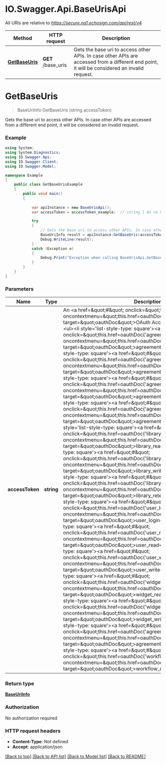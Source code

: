 # IO.Swagger.Api.BaseUrisApi

All URIs are relative to *https://secure.na1.echosign.com/api/rest/v4*

Method | HTTP request | Description
------------- | ------------- | -------------
[**GetBaseUris**](BaseUrisApi.md#getbaseuris) | **GET** /base_uris | Gets the base uri to access other APIs. In case other APIs are accessed from a different end point, it will be considered an invalid request.


<a name="getbaseuris"></a>
# **GetBaseUris**
> BaseUriInfo GetBaseUris (string accessToken)

Gets the base uri to access other APIs. In case other APIs are accessed from a different end point, it will be considered an invalid request.

### Example
```csharp
using System;
using System.Diagnostics;
using IO.Swagger.Api;
using IO.Swagger.Client;
using IO.Swagger.Model;

namespace Example
{
    public class GetBaseUrisExample
    {
        public void main()
        {
            
            var apiInstance = new BaseUrisApi();
            var accessToken = accessToken_example;  // string | An <a href=\"#\" onclick=\"this.href=oauthDoc()\" oncontextmenu=\"this.href=oauthDoc()\" target=\"oauthDoc\">OAuth Access Token</a> with scopes:<ul><li style='list-style-type: square'><a href=\"#\" onclick=\"this.href=oauthDoc('agreement_read')\" oncontextmenu=\"this.href=oauthDoc('agreement_read')\" target=\"oauthDoc\">agreement_read</a></li><li style='list-style-type: square'><a href=\"#\" onclick=\"this.href=oauthDoc('agreement_sign')\" oncontextmenu=\"this.href=oauthDoc('agreement_sign')\" target=\"oauthDoc\">agreement_sign</a></li><li style='list-style-type: square'><a href=\"#\" onclick=\"this.href=oauthDoc('agreement_write')\" oncontextmenu=\"this.href=oauthDoc('agreement_write')\" target=\"oauthDoc\">agreement_write</a></li><li style='list-style-type: square'><a href=\"#\" onclick=\"this.href=oauthDoc('agreement_retention')\" oncontextmenu=\"this.href=oauthDoc('agreement_retention')\" target=\"oauthDoc\">agreement_retention</a></li><li style='list-style-type: square'><a href=\"#\" onclick=\"this.href=oauthDoc('library_read')\" oncontextmenu=\"this.href=oauthDoc('library_read')\" target=\"oauthDoc\">library_read</a></li><li style='list-style-type: square'><a href=\"#\" onclick=\"this.href=oauthDoc('library_write')\" oncontextmenu=\"this.href=oauthDoc('library_write')\" target=\"oauthDoc\">library_write</a></li><li style='list-style-type: square'><a href=\"#\" onclick=\"this.href=oauthDoc('library_retention')\" oncontextmenu=\"this.href=oauthDoc('library_retention')\" target=\"oauthDoc\">library_retention</a></li><li style='list-style-type: square'><a href=\"#\" onclick=\"this.href=oauthDoc('user_login')\" oncontextmenu=\"this.href=oauthDoc('user_login')\" target=\"oauthDoc\">user_login</a></li><li style='list-style-type: square'><a href=\"#\" onclick=\"this.href=oauthDoc('user_read')\" oncontextmenu=\"this.href=oauthDoc('user_read')\" target=\"oauthDoc\">user_read</a></li><li style='list-style-type: square'><a href=\"#\" onclick=\"this.href=oauthDoc('user_write')\" oncontextmenu=\"this.href=oauthDoc('user_write')\" target=\"oauthDoc\">user_write</a></li><li style='list-style-type: square'><a href=\"#\" onclick=\"this.href=oauthDoc('widget_read')\" oncontextmenu=\"this.href=oauthDoc('widget_read')\" target=\"oauthDoc\">widget_read</a></li><li style='list-style-type: square'><a href=\"#\" onclick=\"this.href=oauthDoc('widget_write')\" oncontextmenu=\"this.href=oauthDoc('widget_write')\" target=\"oauthDoc\">widget_write</a></li><li style='list-style-type: square'><a href=\"#\" onclick=\"this.href=oauthDoc('agreement_send')\" oncontextmenu=\"this.href=oauthDoc('agreement_send')\" target=\"oauthDoc\">agreement_send</a></li><li style='list-style-type: square'><a href=\"#\" onclick=\"this.href=oauthDoc('workflow_read')\" oncontextmenu=\"this.href=oauthDoc('workflow_read')\" target=\"oauthDoc\">workflow_read</a></li></ul>

            try
            {
                // Gets the base uri to access other APIs. In case other APIs are accessed from a different end point, it will be considered an invalid request.
                BaseUriInfo result = apiInstance.GetBaseUris(accessToken);
                Debug.WriteLine(result);
            }
            catch (Exception e)
            {
                Debug.Print("Exception when calling BaseUrisApi.GetBaseUris: " + e.Message );
            }
        }
    }
}
```

### Parameters

Name | Type | Description  | Notes
------------- | ------------- | ------------- | -------------
 **accessToken** | **string**| An &lt;a href&#x3D;\&quot;#\&quot; onclick&#x3D;\&quot;this.href&#x3D;oauthDoc()\&quot; oncontextmenu&#x3D;\&quot;this.href&#x3D;oauthDoc()\&quot; target&#x3D;\&quot;oauthDoc\&quot;&gt;OAuth Access Token&lt;/a&gt; with scopes:&lt;ul&gt;&lt;li style&#x3D;&#39;list-style-type: square&#39;&gt;&lt;a href&#x3D;\&quot;#\&quot; onclick&#x3D;\&quot;this.href&#x3D;oauthDoc(&#39;agreement_read&#39;)\&quot; oncontextmenu&#x3D;\&quot;this.href&#x3D;oauthDoc(&#39;agreement_read&#39;)\&quot; target&#x3D;\&quot;oauthDoc\&quot;&gt;agreement_read&lt;/a&gt;&lt;/li&gt;&lt;li style&#x3D;&#39;list-style-type: square&#39;&gt;&lt;a href&#x3D;\&quot;#\&quot; onclick&#x3D;\&quot;this.href&#x3D;oauthDoc(&#39;agreement_sign&#39;)\&quot; oncontextmenu&#x3D;\&quot;this.href&#x3D;oauthDoc(&#39;agreement_sign&#39;)\&quot; target&#x3D;\&quot;oauthDoc\&quot;&gt;agreement_sign&lt;/a&gt;&lt;/li&gt;&lt;li style&#x3D;&#39;list-style-type: square&#39;&gt;&lt;a href&#x3D;\&quot;#\&quot; onclick&#x3D;\&quot;this.href&#x3D;oauthDoc(&#39;agreement_write&#39;)\&quot; oncontextmenu&#x3D;\&quot;this.href&#x3D;oauthDoc(&#39;agreement_write&#39;)\&quot; target&#x3D;\&quot;oauthDoc\&quot;&gt;agreement_write&lt;/a&gt;&lt;/li&gt;&lt;li style&#x3D;&#39;list-style-type: square&#39;&gt;&lt;a href&#x3D;\&quot;#\&quot; onclick&#x3D;\&quot;this.href&#x3D;oauthDoc(&#39;agreement_retention&#39;)\&quot; oncontextmenu&#x3D;\&quot;this.href&#x3D;oauthDoc(&#39;agreement_retention&#39;)\&quot; target&#x3D;\&quot;oauthDoc\&quot;&gt;agreement_retention&lt;/a&gt;&lt;/li&gt;&lt;li style&#x3D;&#39;list-style-type: square&#39;&gt;&lt;a href&#x3D;\&quot;#\&quot; onclick&#x3D;\&quot;this.href&#x3D;oauthDoc(&#39;library_read&#39;)\&quot; oncontextmenu&#x3D;\&quot;this.href&#x3D;oauthDoc(&#39;library_read&#39;)\&quot; target&#x3D;\&quot;oauthDoc\&quot;&gt;library_read&lt;/a&gt;&lt;/li&gt;&lt;li style&#x3D;&#39;list-style-type: square&#39;&gt;&lt;a href&#x3D;\&quot;#\&quot; onclick&#x3D;\&quot;this.href&#x3D;oauthDoc(&#39;library_write&#39;)\&quot; oncontextmenu&#x3D;\&quot;this.href&#x3D;oauthDoc(&#39;library_write&#39;)\&quot; target&#x3D;\&quot;oauthDoc\&quot;&gt;library_write&lt;/a&gt;&lt;/li&gt;&lt;li style&#x3D;&#39;list-style-type: square&#39;&gt;&lt;a href&#x3D;\&quot;#\&quot; onclick&#x3D;\&quot;this.href&#x3D;oauthDoc(&#39;library_retention&#39;)\&quot; oncontextmenu&#x3D;\&quot;this.href&#x3D;oauthDoc(&#39;library_retention&#39;)\&quot; target&#x3D;\&quot;oauthDoc\&quot;&gt;library_retention&lt;/a&gt;&lt;/li&gt;&lt;li style&#x3D;&#39;list-style-type: square&#39;&gt;&lt;a href&#x3D;\&quot;#\&quot; onclick&#x3D;\&quot;this.href&#x3D;oauthDoc(&#39;user_login&#39;)\&quot; oncontextmenu&#x3D;\&quot;this.href&#x3D;oauthDoc(&#39;user_login&#39;)\&quot; target&#x3D;\&quot;oauthDoc\&quot;&gt;user_login&lt;/a&gt;&lt;/li&gt;&lt;li style&#x3D;&#39;list-style-type: square&#39;&gt;&lt;a href&#x3D;\&quot;#\&quot; onclick&#x3D;\&quot;this.href&#x3D;oauthDoc(&#39;user_read&#39;)\&quot; oncontextmenu&#x3D;\&quot;this.href&#x3D;oauthDoc(&#39;user_read&#39;)\&quot; target&#x3D;\&quot;oauthDoc\&quot;&gt;user_read&lt;/a&gt;&lt;/li&gt;&lt;li style&#x3D;&#39;list-style-type: square&#39;&gt;&lt;a href&#x3D;\&quot;#\&quot; onclick&#x3D;\&quot;this.href&#x3D;oauthDoc(&#39;user_write&#39;)\&quot; oncontextmenu&#x3D;\&quot;this.href&#x3D;oauthDoc(&#39;user_write&#39;)\&quot; target&#x3D;\&quot;oauthDoc\&quot;&gt;user_write&lt;/a&gt;&lt;/li&gt;&lt;li style&#x3D;&#39;list-style-type: square&#39;&gt;&lt;a href&#x3D;\&quot;#\&quot; onclick&#x3D;\&quot;this.href&#x3D;oauthDoc(&#39;widget_read&#39;)\&quot; oncontextmenu&#x3D;\&quot;this.href&#x3D;oauthDoc(&#39;widget_read&#39;)\&quot; target&#x3D;\&quot;oauthDoc\&quot;&gt;widget_read&lt;/a&gt;&lt;/li&gt;&lt;li style&#x3D;&#39;list-style-type: square&#39;&gt;&lt;a href&#x3D;\&quot;#\&quot; onclick&#x3D;\&quot;this.href&#x3D;oauthDoc(&#39;widget_write&#39;)\&quot; oncontextmenu&#x3D;\&quot;this.href&#x3D;oauthDoc(&#39;widget_write&#39;)\&quot; target&#x3D;\&quot;oauthDoc\&quot;&gt;widget_write&lt;/a&gt;&lt;/li&gt;&lt;li style&#x3D;&#39;list-style-type: square&#39;&gt;&lt;a href&#x3D;\&quot;#\&quot; onclick&#x3D;\&quot;this.href&#x3D;oauthDoc(&#39;agreement_send&#39;)\&quot; oncontextmenu&#x3D;\&quot;this.href&#x3D;oauthDoc(&#39;agreement_send&#39;)\&quot; target&#x3D;\&quot;oauthDoc\&quot;&gt;agreement_send&lt;/a&gt;&lt;/li&gt;&lt;li style&#x3D;&#39;list-style-type: square&#39;&gt;&lt;a href&#x3D;\&quot;#\&quot; onclick&#x3D;\&quot;this.href&#x3D;oauthDoc(&#39;workflow_read&#39;)\&quot; oncontextmenu&#x3D;\&quot;this.href&#x3D;oauthDoc(&#39;workflow_read&#39;)\&quot; target&#x3D;\&quot;oauthDoc\&quot;&gt;workflow_read&lt;/a&gt;&lt;/li&gt;&lt;/ul&gt; | 

### Return type

[**BaseUriInfo**](BaseUriInfo.md)

### Authorization

No authorization required

### HTTP request headers

 - **Content-Type**: Not defined
 - **Accept**: application/json

[[Back to top]](#) [[Back to API list]](../README.md#documentation-for-api-endpoints) [[Back to Model list]](../README.md#documentation-for-models) [[Back to README]](../README.md)

